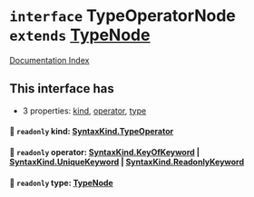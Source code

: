 # `interface` TypeOperatorNode `extends` [TypeNode](../private.interface.TypeNode/README.md)

[Documentation Index](../README.md)

## This interface has

- 3 properties:
[kind](#-readonly-kind-syntaxkindtypeoperator),
[operator](#-readonly-operator-syntaxkindkeyofkeyword--syntaxkinduniquekeyword--syntaxkindreadonlykeyword),
[type](#-readonly-type-typenode)


#### 📄 `readonly` kind: [SyntaxKind.TypeOperator](../private.enum.SyntaxKind/README.md#typeoperator--198)



#### 📄 `readonly` operator: [SyntaxKind.KeyOfKeyword](../private.enum.SyntaxKind/README.md#keyofkeyword--143) | [SyntaxKind.UniqueKeyword](../private.enum.SyntaxKind/README.md#uniquekeyword--158) | [SyntaxKind.ReadonlyKeyword](../private.enum.SyntaxKind/README.md#readonlykeyword--148)



#### 📄 `readonly` type: [TypeNode](../private.interface.TypeNode/README.md)



